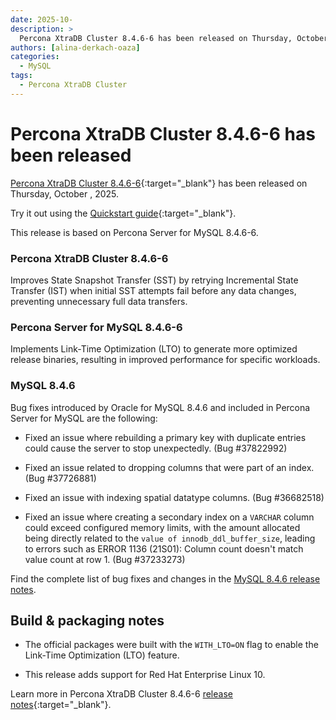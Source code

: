 ```yaml
---
date: 2025-10-
description: >
  Percona XtraDB Cluster 8.4.6-6 has been released on Thursday, October , 2025.
authors: [alina-derkach-oaza]
categories:
  - MySQL
tags:
  - Percona XtraDB Cluster
---
```


# Percona XtraDB Cluster 8.4.6-6 has been released

<!-- more -->

[Percona XtraDB Cluster 8.4.6-6](https://docs.percona.com/percona-xtradb-cluster/8.4/){:target="_blank"} has been released on Thursday, October , 2025.

Try it out using the [Quickstart guide](https://docs.percona.com/percona-xtradb-cluster/8.4/quickstart-overview.html){:target="_blank"}.

This release is based on Percona Server for MySQL 8.4.6-6.

### Percona XtraDB Cluster 8.4.6-6

Improves State Snapshot Transfer (SST) by retrying Incremental State Transfer (IST) when initial SST attempts fail before any data changes, preventing unnecessary full data transfers.

### Percona Server for MySQL 8.4.6-6

Implements Link-Time Optimization (LTO) to generate more optimized release binaries, resulting in improved performance for specific workloads.

### MySQL 8.4.6

Bug fixes introduced by Oracle for MySQL 8.4.6 and included in Percona Server for MySQL are the following:

* Fixed an issue where rebuilding a primary key with duplicate entries could cause the server to stop unexpectedly. (Bug #37822992)

* Fixed an issue related to dropping columns that were part of an index. (Bug #37726881)

* Fixed an issue with indexing spatial datatype columns. (Bug #36682518)

* Fixed an issue where creating a secondary index on a `VARCHAR` column could exceed configured memory limits, with the amount allocated being directly related to the `value of innodb_ddl_buffer_size`, leading to errors such as ERROR 1136 (21S01): Column count doesn't match value count at row 1. (Bug #37233273)

Find the complete list of bug fixes and changes in the [MySQL 8.4.6 release notes](https://dev.mysql.com/doc/relnotes/mysql/8.4/en/news-8-4-6.html).

## Build & packaging notes

* The official packages were built with the `WITH_LTO=ON` flag to enable the Link-Time Optimization (LTO) feature.

* This release adds support for Red Hat Enterprise Linux 10.

Learn more in Percona XtraDB Cluster 8.4.6-6 [release notes](https://docs.percona.com/percona-xtradb-cluster/8.4/release-notes/8.4.6-6.html){:target="_blank"}.

